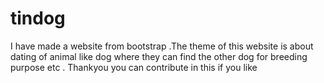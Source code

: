 # tindog
I have made a website from bootstrap .The theme of this website is about dating of animal like dog where they can find the other dog for breeding purpose etc . Thankyou   you can contribute in this if you like
